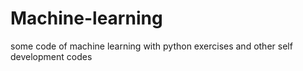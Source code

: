 # Machine-learning
some code of machine learning with python
exercises and other self development codes
